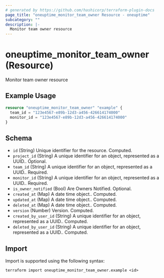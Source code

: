 ```yaml
---
# generated by https://github.com/hashicorp/terraform-plugin-docs
page_title: "oneuptime_monitor_team_owner Resource - oneuptime"
subcategory: ""
description: |-
  Monitor team owner resource
---
```


# oneuptime_monitor_team_owner (Resource)

Monitor team owner resource

## Example Usage

```terraform
resource "oneuptime_monitor_team_owner" "example" {
  team_id = "123e4567-e89b-12d3-a456-426614174000"
  monitor_id = "123e4567-e89b-12d3-a456-426614174000"
}
```

## Schema

- `id` (String) Unique identifier for the resource. Computed.
- `project_id` (String) A unique identifier for an object, represented as a UUID.. Optional.
- `team_id` (String) A unique identifier for an object, represented as a UUID.. Required.
- `monitor_id` (String) A unique identifier for an object, represented as a UUID.. Required.
- `is_owner_notified` (Bool) Are Owners Notified. Optional.
- `created_at` (Map) A date time object.. Computed.
- `updated_at` (Map) A date time object.. Computed.
- `deleted_at` (Map) A date time object.. Computed.
- `version` (Number) Version. Computed.
- `created_by_user_id` (String) A unique identifier for an object, represented as a UUID.. Computed.
- `deleted_by_user_id` (String) A unique identifier for an object, represented as a UUID.. Computed.

## Import

Import is supported using the following syntax:

```shell
terraform import oneuptime_monitor_team_owner.example <id>
```
